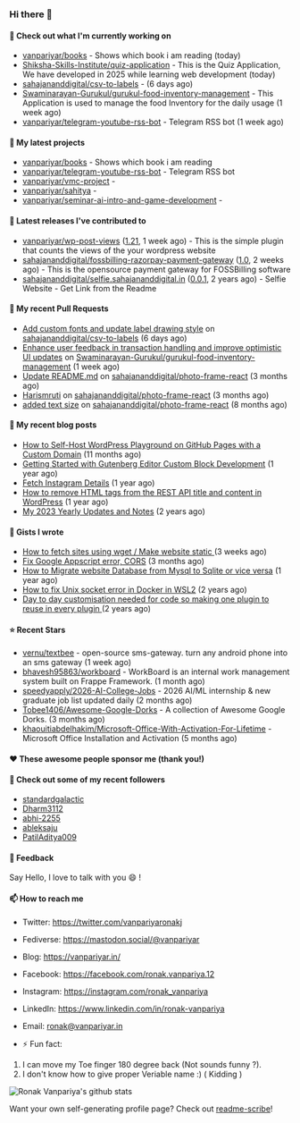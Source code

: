 ### Hi there 👋

#### 👷 Check out what I'm currently working on 

- [vanpariyar/books](https://github.com/vanpariyar/books) - Shows which book i am reading (today)
- [Shiksha-Skills-Institute/quiz-application](https://github.com/Shiksha-Skills-Institute/quiz-application) - This is the Quiz Application, We have developed in 2025 while learning web development (today)
- [sahajananddigital/csv-to-labels](https://github.com/sahajananddigital/csv-to-labels) -  (6 days ago)
- [Swaminarayan-Gurukul/gurukul-food-inventory-management](https://github.com/Swaminarayan-Gurukul/gurukul-food-inventory-management) - This Application is used to manage the food Inventory for the daily usage (1 week ago)
- [vanpariyar/telegram-youtube-rss-bot](https://github.com/vanpariyar/telegram-youtube-rss-bot) - Telegram RSS bot (1 week ago)

#### 🌱 My latest projects

- [vanpariyar/books](https://github.com/vanpariyar/books) - Shows which book i am reading
- [vanpariyar/telegram-youtube-rss-bot](https://github.com/vanpariyar/telegram-youtube-rss-bot) - Telegram RSS bot
- [vanpariyar/vmc-project](https://github.com/vanpariyar/vmc-project) - 
- [vanpariyar/sahitya](https://github.com/vanpariyar/sahitya) - 
- [vanpariyar/seminar-ai-intro-and-game-development](https://github.com/vanpariyar/seminar-ai-intro-and-game-development) - 

#### 🔭 Latest releases I've contributed to

- [vanpariyar/wp-post-views](https://github.com/vanpariyar/wp-post-views) ([1.21](https://github.com/vanpariyar/wp-post-views/releases/tag/1.21), 1 week ago) - This is the simple plugin that counts the views of the your wordpress website
- [sahajananddigital/fossbilling-razorpay-payment-gateway](https://github.com/sahajananddigital/fossbilling-razorpay-payment-gateway) ([1.0](https://github.com/sahajananddigital/fossbilling-razorpay-payment-gateway/releases/tag/1.0), 2 weeks ago) - This is the opensource payment gateway for FOSSBilling software
- [sahajananddigital/selfie.sahajananddigital.in](https://github.com/sahajananddigital/selfie.sahajananddigital.in) ([0.0.1](https://github.com/sahajananddigital/selfie.sahajananddigital.in/releases/tag/0.0.1), 2 years ago) - Selfie Website - Get Link from the Readme

#### 🔨 My recent Pull Requests

- [Add custom fonts and update label drawing style](https://github.com/sahajananddigital/csv-to-labels/pull/1) on [sahajananddigital/csv-to-labels](https://github.com/sahajananddigital/csv-to-labels) (6 days ago)
- [Enhance user feedback in transaction handling and improve optimistic UI updates](https://github.com/Swaminarayan-Gurukul/gurukul-food-inventory-management/pull/1) on [Swaminarayan-Gurukul/gurukul-food-inventory-management](https://github.com/Swaminarayan-Gurukul/gurukul-food-inventory-management) (1 week ago)
- [Update README.md](https://github.com/sahajananddigital/photo-frame-react/pull/8) on [sahajananddigital/photo-frame-react](https://github.com/sahajananddigital/photo-frame-react) (3 months ago)
- [Harismruti](https://github.com/sahajananddigital/photo-frame-react/pull/7) on [sahajananddigital/photo-frame-react](https://github.com/sahajananddigital/photo-frame-react) (3 months ago)
- [added text size](https://github.com/sahajananddigital/photo-frame-react/pull/6) on [sahajananddigital/photo-frame-react](https://github.com/sahajananddigital/photo-frame-react) (8 months ago)

#### 📜 My recent blog posts

- [How to Self-Host WordPress Playground on GitHub Pages with a Custom Domain](https://vanpariyar.in/blog/how-to-self-host-wordpress-playground-on-github-pages-with-a-custom-domain/) (11 months ago)
- [Getting Started with Gutenberg Editor Custom Block Development](https://vanpariyar.in/blog/how-to-start-with-gutenberg-editor-custom-block-development/) (1 year ago)
- [Fetch Instagram Details](https://vanpariyar.in/blog/fetch-instagram-details/) (1 year ago)
- [How to remove HTML tags from the REST API title and content in WordPress](https://vanpariyar.in/blog/how-to-remove-html-tags-from-the-rest-api-title-and-content-in-wordpress/) (1 year ago)
- [My 2023 Yearly Updates and Notes](https://vanpariyar.in/blog/my-2023-yearly-updates-and-notes/) (2 years ago)

#### 📓 Gists I wrote

- [How to fetch sites using wget / Make website static ](https://gist.github.com/766ef11b8b0df51532d9caa859e1fa84) (3 weeks ago)
- [Fix Google Appscript error, CORS](https://gist.github.com/c198a2ab9912c97a8eea002f71f61b0d) (3 months ago)
- [How to Migrate website Database from Mysql to Sqlite or vice versa](https://gist.github.com/720f04a57721e24eb2af2b1112ec89c4) (1 year ago)
- [How to fix Unix socket error in Docker in WSL2](https://gist.github.com/c3e90157b6aec1f19ae9462941412672) (2 years ago)
- [Day to day customisation needed for code so making one plugin to reuse in every plugin ](https://gist.github.com/95880b458a6110bb9f4d8c588cb4f119) (2 years ago)

#### ⭐ Recent Stars

- [vernu/textbee](https://github.com/vernu/textbee) - open-source sms-gateway. turn any android phone into an sms gateway (1 week ago)
- [bhavesh95863/workboard](https://github.com/bhavesh95863/workboard) - WorkBoard is an internal work management system built on Frappe Framework. (1 month ago)
- [speedyapply/2026-AI-College-Jobs](https://github.com/speedyapply/2026-AI-College-Jobs) - 2026 AI/ML internship &amp; new graduate job list updated daily (2 months ago)
- [Tobee1406/Awesome-Google-Dorks](https://github.com/Tobee1406/Awesome-Google-Dorks) - A collection of Awesome Google Dorks. (3 months ago)
- [khaouitiabdelhakim/Microsoft-Office-With-Activation-For-Lifetime](https://github.com/khaouitiabdelhakim/Microsoft-Office-With-Activation-For-Lifetime) - Microsoft Office Installation and Activation (5 months ago)

#### ❤️ These awesome people sponsor me (thank you!)


#### 👯 Check out some of my recent followers

- [standardgalactic](https://github.com/standardgalactic)
- [Dharm3112](https://github.com/Dharm3112)
- [abhi-2255](https://github.com/abhi-2255)
- [ableksaju](https://github.com/ableksaju)
- [PatilAditya009](https://github.com/PatilAditya009)

#### 💬 Feedback

Say Hello, I love to talk with you :smile: !

#### 📫 How to reach me

- Twitter: https://twitter.com/vanpariyaronakj
- Fediverse: https://mastodon.social/@vanpariyar
- Blog: https://vanpariyar.in/
- Facebook: https://facebook.com/ronak.vanpariya.12
- Instagram: https://instagram.com/ronak_vanpariya
- LinkedIn: https://www.linkedin.com/in/ronak-vanpariya
- Email: ronak@vanpariyar.in

- ⚡ Fun fact:

1. I can move my Toe finger 180 degree back (Not sounds funny ?).
2. I don't know how to give proper Veriable name :) ( Kidding )

![Ronak Vanpariya's github stats](https://github-readme-stats.vercel.app/api?username=vanpariyar&show_icons=true&hide_border=true)

Want your own self-generating profile page? Check out [readme-scribe](https://github.com/muesli/readme-scribe)!

